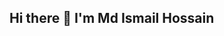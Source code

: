 ## Hi there 👋 I'm Md Ismail Hossain

<!--
**mdismail07hossain/mdismail07hossain** is a ✨ _special_ ✨ repository because its `README.md` (this file) appears on your GitHub profile.

Here are some ideas to get you started:

- 🔭 I’m currently working on ...
- 🌱 I’m currently learning ... PHP(LARAVEL),REACT, MYSQL
- 👯 I’m looking to collaborate on ... with any Open-Source web development projects
- 🤔 I’m looking for help with ...
- 💬 Ask me about ...
- 📫 How to reach me: ... mdismail07.hossain@gmail.com
- 😄 Pronouns: ...
- ⚡ Fun fact: ... code errors my enemy😜😎
-->

